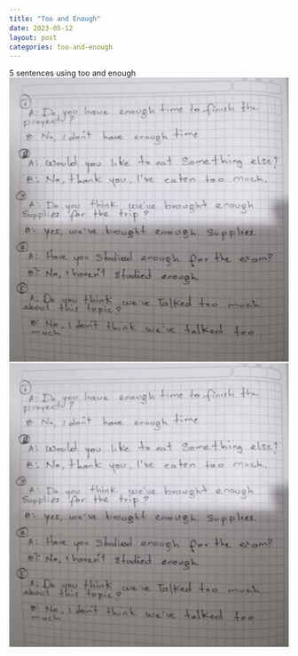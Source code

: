 ```yaml
---
title: "Too and Enough"
date: 2023-05-12
layout: post
categories: too-and-enough
---
```


 5 sentences using too and enough
![](../assets/img/oraciones.jpeg)
<img src="../assets/img/oraciones.jpeg" alt="">
